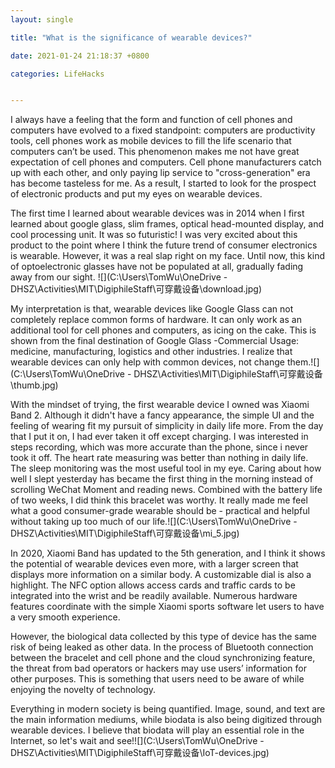 ```yaml
---
layout: single

title: "What is the significance of wearable devices?" 

date: 2021-01-24 21:18:37 +0800 

categories: LifeHacks


---
```




I always have a feeling that the form and function of cell phones and computers have evolved to a fixed standpoint: computers are productivity tools, cell phones work as mobile devices to fill the life scenario that computers can’t be used. This phenomenon makes me not have great expectation of cell phones and computers. Cell phone manufacturers catch up with each other, and only paying lip service to "cross-generation" era has become tasteless for me. As a result, I started to look for the prospect of electronic products and put my eyes on wearable devices.

The first time I learned about wearable devices was in 2014 when I first learned about google glass, slim frames, optical head-mounted display, and cool processing unit. It was so futuristic! I was very excited about this product to the point where I think the future trend of consumer electronics is wearable. However, it was a real slap right on my face. Until now, this kind of optoelectronic glasses have not be populated at all, gradually fading away from our sight. ![](C:\Users\TomWu\OneDrive - DHSZ\Activities\MIT\DigiphileStaff\可穿戴设备\download.jpg)

My interpretation is that, wearable devices like Google Glass can not completely replace common forms of hardware. It can only work as an additional tool for cell phones and computers, as icing on the cake. This is shown from the final destination of Google Glass -Commercial Usage: medicine, manufacturing, logistics and other industries. I realize that wearable devices can only help with common devices, not change them.![](C:\Users\TomWu\OneDrive - DHSZ\Activities\MIT\DigiphileStaff\可穿戴设备\thumb.jpg)

With the mindset of trying, the first wearable device I owned was Xiaomi Band 2. Although it didn't have a fancy appearance, the simple UI and the feeling of wearing fit my pursuit of simplicity in daily life more. From the day that I put it on, I had ever taken it off except charging. I was interested in steps recording, which was more accurate than the phone, since i never took it off. The heart rate measuring was better than nothing in daily life. The sleep monitoring was the most useful tool in my eye. Caring about how well I slept yesterday has became the first thing in the morning instead of scrolling WeChat Moment and reading news. Combined with the battery life of two weeks, I did think this bracelet was worthy. It really made me feel what a good consumer-grade wearable should be - practical and helpful without taking up too much of our life.![](C:\Users\TomWu\OneDrive - DHSZ\Activities\MIT\DigiphileStaff\可穿戴设备\mi_5.jpg)

In 2020, Xiaomi Band has updated to the 5th generation, and I think it shows the potential of wearable devices even more, with a larger screen that displays more information on a similar body. A customizable dial is also a highlight. The NFC option allows access cards and traffic cards to be integrated into the wrist and be readily available. Numerous hardware features coordinate with the simple Xiaomi sports software let users to have a very smooth experience.

However, the biological data collected by this type of device has the same risk of being leaked as other data. In the process of Bluetooth connection between the bracelet and cell phone and the cloud synchronizing feature, the threat from bad operators or hackers may use users’ information for other purposes. This is something that users need to be aware of while enjoying the novelty of technology.

Everything in modern society is being quantified. Image, sound, and text are the main information mediums, while biodata is also being digitized through wearable devices. I believe that biodata will play an essential role in the Internet, so let's wait and see!![](C:\Users\TomWu\OneDrive - DHSZ\Activities\MIT\DigiphileStaff\可穿戴设备\IoT-devices.jpg)





